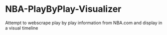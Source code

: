 # NBA-PlayByPlay-Visualizer
Attempt to webscrape play by play information from NBA.com and display in a visual timeline
